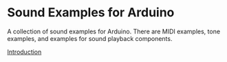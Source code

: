 # Sound Examples for Arduino

A collection of sound examples for Arduino. There are MIDI examples, tone examples, and examples for sound playback components.

[Introduction](sound-basics.md)
